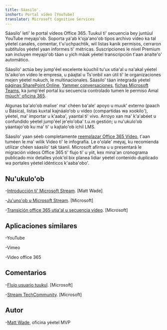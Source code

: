 ```yaml
---
title: Sáasilo'.
inshort: Portal vídeo [YouTube]
translator: Microsoft Cognitive Services
---
```



Sáasilo' leti' le portal vídeos Office 365. Tuukul ti' secuencia bey juntúul YouTube meyajo'ob. Soporta ya'ab k'oja'ano'ob tipos archivo vídeo ka tal yéetel canales, comentar, t'u'uchpachtik, wil listas kanik permisos, cerraron subtítulos yéetel yaan informes ti' métricas. Suscripciones le nivel Premium xan incluyen meyajo'ob táan u yich máak yéetel transcripción t'aan analte'o' automático.

Sáasilo' actúa bey jump'éel excelente kúuchil tu'ux utia'al u na'akal yéetel ts'aiko'on vídeo le empresa, u páajtal u Ts'onbil xan útil ti' le organizaciones mejen yéetel nukuch, le multinacionales. Sáasilo' táan integrada yéetel [páginas SharePoint Online](https://docs.microsoft.com/en-us/stream/embed-video-sharepoint), [Yammer conversaciones](https://stream.microsoft.com/en-us/blog/share-on-yammer/), [fichas Microsoft Teams](https://docs.microsoft.com/en-us/stream/embed-video-microsoft-teams), ka jump'éel portal ku secuencia controlado tumen le permiso Amal [múuch' oficina 365](http://icsh.pt/O365groups).

Algunas ba'alo'ob malixe' ma' chéen ba'ale' apoyo u muuk' externo (paach u Básica), listas kuxtal kajnáalo'ob u vídeo (compartidas wa xookilo'), yéetel, ma' importar u k'aaba', yaantal ti' vivo. Arroyo xan ma' k'a'abéet u confundido yéetel jump'éel je'elo'oba' t.u.m gestión; u nu'ukulo'ob yáantajo'ob ku ma' ti' u kajtalo'ob ichil LMS.

Sáasilo' yaan séeb completamente [reemplazar Office 365 Video](https://docs.microsoft.com/en-us/stream/migrate-from-office-365), t'aan tuméen le ma' wilik Video ti' le infografía. Le o'olale' meyaj, ku recomienda utilizar chéen sáasilo' tak táanil. Microsoft afirma u u presentará le migración vídeos Office 365 ti' flujo ti' u yiit, kex mina'an cronograma publicado mix detalles yóok'ol bix planea lidiar yéetel contenido duplicado wa portales yéetel idénticos k'aaba'obo'.

Nu'ukulo'ob
---------

-[Introducción ti' Microsoft Stream](https://www.linkedin.com/pulse/stream-video-portal-now-available-matt-wade/).
    \[Matt Wade\]

-[Ju'uno'ob u Microsoft Stream](https://docs.microsoft.com/en-us/stream/).
    \[Microsoft\]

-[Transición office 365 utia'al u secuencia vídeo](https://docs.microsoft.com/en-us/stream/migrate-from-office-365).
    \[Microsoft\]

Aplicaciones similares
--------------------

-YouTube

-Vimeo

-Video office 365

Comentarios
---------

-[Flujo usuario tuukul](https://techcommunity.microsoft.com/t5/Microsoft-Stream-Ideas/idb-p/StreamIdeas).
    \[Microsoft\]

-[Stream TechCommunity](https://techcommunity.microsoft.com/t5/Microsoft-Stream-Ideas/idb-p/StreamIdeas).
    \[Microsoft\]

Autor
---------

-[Matt Wade](https://www.linkedin.com/in/thatmattwade/), oficina yéetel MVP


